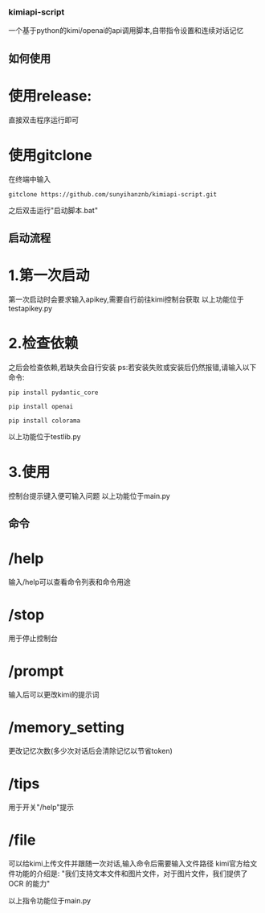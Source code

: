 ### kimiapi-script
一个基于python的kimi/openai的api调用脚本,自带指令设置和连续对话记忆

## 如何使用
# 使用release:
直接双击程序运行即可

# 使用gitclone
在终端中输入
```
gitclone https://github.com/sunyihanznb/kimiapi-script.git
```
之后双击运行"启动脚本.bat"

## 启动流程
# 1.第一次启动
第一次启动时会要求输入apikey,需要自行前往kimi控制台获取
以上功能位于testapikey.py

# 2.检查依赖
之后会检查依赖,若缺失会自行安装
ps:若安装失败或安装后仍然报错,请输入以下命令:
```
pip install pydantic_core
```
```
pip install openai
```
```
pip install colorama
```
以上功能位于testlib.py

# 3.使用
控制台提示键入便可输入问题
以上功能位于main.py

## 命令
# /help
输入/help可以查看命令列表和命令用途

# /stop
用于停止控制台

# /prompt
输入后可以更改kimi的提示词

# /memory_setting
更改记忆次数(多少次对话后会清除记忆以节省token)

# /tips
用于开关"/help"提示

# /file
可以给kimi上传文件并跟随一次对话,输入命令后需要输入文件路径
kimi官方给文件功能的介绍是:
"我们支持文本文件和图片文件，对于图片文件，我们提供了 OCR 的能力"

以上指令功能位于main.py
